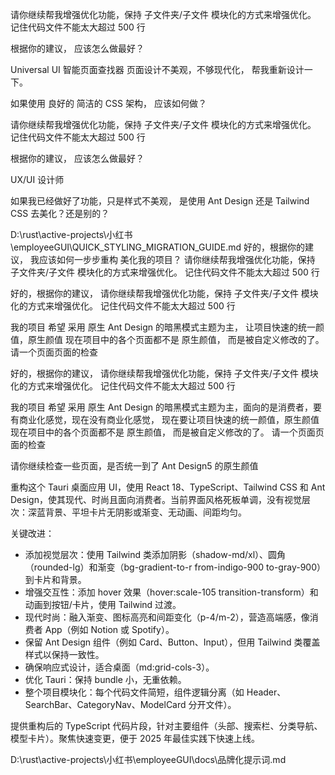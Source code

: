 请你继续帮我增强优化功能，保持 子文件夹/子文件 模块化的方式来增强优化。
记住代码文件不能太大超过 500 行

根据你的建议， 应该怎么做最好？

Universal UI 智能页面查找器
页面设计不美观，不够现代化， 帮我重新设计一下。

如果使用 良好的 简洁的 CSS 架构， 应该如何做？

请你继续帮我增强优化功能，保持 子文件夹/子文件 模块化的方式来增强优化。
记住代码文件不能太大超过 500 行

根据你的建议， 应该怎么做最好？

UX/UI 设计师

如果我已经做好了功能，只是样式不美观， 是使用 Ant Design 还是 Tailwind CSS 去美化？还是别的？

D:\rust\active-projects\小红书\employeeGUI\QUICK_STYLING_MIGRATION_GUIDE.md
好的，根据你的建议， 我应该如何一步步重构 美化我的项目？
请你继续帮我增强优化功能，保持 子文件夹/子文件 模块化的方式来增强优化。
记住代码文件不能太大超过 500 行

好的，根据你的建议，
请你继续帮我增强优化功能，保持 子文件夹/子文件 模块化的方式来增强优化。
记住代码文件不能太大超过 500 行

我的项目 希望 采用 原生 Ant Design 的暗黑模式主题为主，
让项目快速的统一颜值，原生颜值
现在项目中的各个页面都不是 原生颜值， 而是被自定义修改的了。
请一个页面页面的检查

好的，根据你的建议，
请你继续帮我增强优化功能，保持 子文件夹/子文件 模块化的方式来增强优化。
记住代码文件不能太大超过 500 行

我的项目 希望 采用 原生 Ant Design 的暗黑模式主题为主，面向的是消费者，要有商业化感觉，现在没有商业化感觉，
现在要让项目快速的统一颜值，原生颜值
现在项目中的各个页面都不是 原生颜值， 而是被自定义修改的了。
请一个页面页面的检查

请你继续检查一些页面，是否统一到了 Ant Design5 的原生颜值

重构这个 Tauri 桌面应用 UI，使用 React 18、TypeScript、Tailwind CSS 和 Ant Design，使其现代、时尚且面向消费者。当前界面风格死板单调，没有视觉层次：深蓝背景、平坦卡片无阴影或渐变、无动画、间距均匀。

关键改进：

- 添加视觉层次：使用 Tailwind 类添加阴影（shadow-md/xl）、圆角（rounded-lg）和渐变（bg-gradient-to-r from-indigo-900 to-gray-900）到卡片和背景。
- 增强交互性：添加 hover 效果（hover:scale-105 transition-transform）和动画到按钮/卡片，使用 Tailwind 过渡。
- 现代时尚：融入渐变、图标高亮和间距变化（p-4/m-2），营造高端感，像消费者 App（例如 Notion 或 Spotify）。
- 保留 Ant Design 组件（例如 Card、Button、Input），但用 Tailwind 类覆盖样式以保持一致性。
- 确保响应式设计，适合桌面（md:grid-cols-3）。
- 优化 Tauri：保持 bundle 小，无重依赖。
- 整个项目模块化：每个代码文件简短，组件逻辑分离（如 Header、SearchBar、CategoryNav、ModelCard 分开文件）。

提供重构后的 TypeScript 代码片段，针对主要组件（头部、搜索栏、分类导航、模型卡片）。聚焦快速变更，便于 2025 年最佳实践下快速上线。

D:\rust\active-projects\小红书\employeeGUI\docs\品牌化提示词.md
